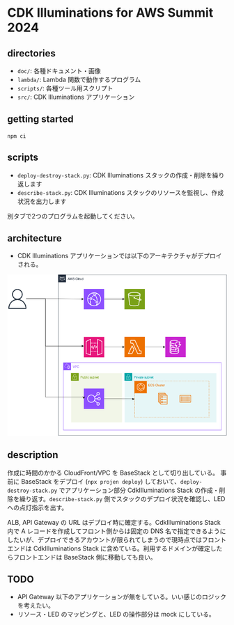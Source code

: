 # CDK Illuminations for AWS Summit 2024

## directories

- `doc/`: 各種ドキュメント・画像
- `lambda/`: Lambda 関数で動作するプログラム
- `scripts/`: 各種ツール用スクリプト
- `src/`: CDK Illuminations アプリケーション

## getting started

```
npm ci
```

## scripts

- `deploy-destroy-stack.py`: CDK Illuminations スタックの作成・削除を繰り返します
- `describe-stack.py`: CDK Illuminations スタックのリソースを監視し、作成状況を出力します

別タブで2つのプログラムを起動してください。

## architecture

- CDK Illuminations アプリケーションでは以下のアーキテクチャがデプロイされる。

![CDK Illuminations](./doc/cdk-illuminations.png)

## description

作成に時間のかかる CloudFront/VPC を BaseStack として切り出している。
事前に BaseStack をデプロイ (`npx projen deploy`) しておいて、`deploy-destroy-stack.py` でアプリケーション部分 CdkIlluminations Stack の作成・削除を繰り返す。`describe-stack.py` 側でスタックのデプロイ状況を確認し、LED への点灯指示を出す。

ALB, API Gateway の URL はデプロイ時に確定する。CdkIlluminations Stack 内で A レコードを作成してフロント側からは固定の DNS 名で指定できるようにしたいが、デプロイできるアカウントが限られてしまうので現時点ではフロントエンドは CdkIlluminations Stack に含めている。利用するドメインが確定したらフロントエンドは BaseStack 側に移動しても良い。

## TODO

- API Gateway 以下のアプリケーションが無をしている。いい感じのロジックを考えたい。
- リソース・LED のマッピングと、LED の操作部分は mock にしている。
